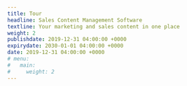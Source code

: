 ```yaml
---
title: Tour
headline: Sales Content Management Software
textline: Your marketing and sales content in one place
weight: 2
publishdate: 2019-12-31 04:00:00 +0000
expirydate: 2030-01-01 04:00:00 +0000
date: 2019-12-31 04:00:00 +0000
# menu:
#   main:
#     weight: 2
---
```

